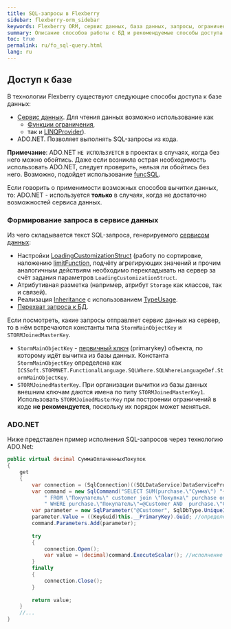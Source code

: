 ```yaml
---
title: SQL-запросы в Flexberry
sidebar: flexberry-orm_sidebar
keywords: Flexberry ORM, сервис данных, база данных, запросы, ограничения, ADO.NET 
summary: Описание способов работы с БД и рекомендуемые способы доступа к БД
toc: true
permalink: ru/fo_sql-query.html
lang: ru
---
```


## Доступ к базе

В технологии Flexberry существуют следующие способы доступа к базе данных:

* [Сервис данных](fo_data-service.html). Для чтения данных возможно использование как
	* [Функции ограничения](fo_limit-function.html),
	* так и [LINQProvider](fo_linq-provider.html)).
* ADO.NET. Позволяет выполнять SQL-запросы из кода.

 __Примечание__: ADO.NET `НЕ ИСПОЛЬЗУЕТСЯ` в проектах в случаях, когда без него можно обойтись. Даже если возникла острая необходимость использовать ADO.NET, следует проверить, нельзя ли обойтись без него. Возможно, подойдет использование [funcSQL](fo_func-sql.html).

Если говорить о применимости возможных способов вычитки данных, то: ADO.NET - используется __только__ в случаях, когда не достаточно возможностей сервиса данных.

### Формирование запроса в сервисе данных

Из чего складывается текст SQL-запроса, генерируемого [сервисом данных](fo_data-service.html):

* Настройки [LoadingCustomizationStruct](fo_loading-customization-struct.html) (работу по сортировке, наложению [limitFunction](fo_limit-function.html), подчёту агрегирующих значений и прочим аналогичным действиям необходимо перекладывать на сервер за счёт задания параметров `LoadingCustomizationStruct`.
* Атрибутивная разметка (например, атрибут `Storage` как классов, так и связей).
* Реализация [Inheritance](fo_inheritance.html) с иcпользованием [TypeUsage](fo_type-usage-problem.html).
* [Перехват запроса к БД](fo_intercept-formation-sql-query.html).

Если посмотреть, какие запросы отправляет сервис данных на сервер, то в нём встречаются константы типа `StormMainObjectKey` и `STORMJoinedMasterKey`.

* ``StormMainObjectKey`` - [первичный ключ](fo_primary-keys-objects.html) (primarykey)  объекта, по которому идёт вычитка из базы данных. Константа `StormMainObjectKey` определена как `ICSSoft.STORMNET.FunctionalLanguage.SQLWhere.SQLWhereLanguageDef.StormMainObjectKey`.
* ``STORMJoinedMasterKey``. При организации вычитки из базы данных внешним ключам даются имена по типу `STORMJoinedMasterKey1`. Использовать `STORMJoinedMasterKey` при построении ограничений в коде __не рекомендуется__, поскольку их порядок может меняться.

### ADO.NET

Ниже представлен пример исполнения SQL-запросов через технологию ADO.Net:

``` csharp
public virtual decimal СуммаОплаченныхПокупок
{
	get
	{
		var connection = (SqlConnection)((SQLDataService)DataServiceProvider.DataService).GetConnection(); //получение подключения
		var command = new SqlCommand("SELECT SUM(purchase.\"Сумма\") "+
			" FROM \"Покупатель\" customer join \"Покупка\" purchase on customer.\"primaryKey\" = purchase.\"Покупатель\" "+
			" WHERE purchase.\"Покупатель\"=@Customer AND  purchase.\"Статус\" = \'Оплачено\' ", connection); //формирование запроса
		var parameter = new SqlParameter("@Customer", SqlDbType.UniqueIdentifier);
		parameter.Value = ((KeyGuid)this.__PrimaryKey).Guid; //определение значения параметра
		command.Parameters.Add(parameter);
		
		try
		{
			connection.Open();
			var value = (decimal)command.ExecuteScalar(); //исполнение запроса
		}
		finally
		{
			connection.Close();
		}
		
		return value;
	}
	//...
}
```
